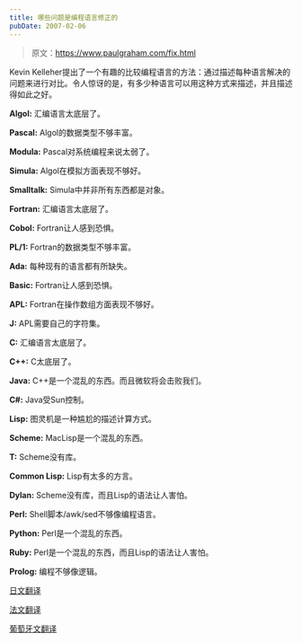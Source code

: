 ```yaml
---
title: 哪些问题是编程语言修正的
pubDate: 2007-02-06
---
```


> 原文：https://www.paulgraham.com/fix.html 

            
Kevin Kelleher提出了一个有趣的比较编程语言的方法：通过描述每种语言解决的问题来进行对比。令人惊讶的是，有多少种语言可以用这种方式来描述，并且描述得如此之好。

**Algol:** 汇编语言太底层了。

**Pascal:** Algol的数据类型不够丰富。

**Modula:** Pascal对系统编程来说太弱了。

**Simula:** Algol在模拟方面表现不够好。

**Smalltalk:** Simula中并非所有东西都是对象。

**Fortran:** 汇编语言太底层了。

**Cobol:** Fortran让人感到恐惧。

**PL/1:** Fortran的数据类型不够丰富。

**Ada:** 每种现有的语言都有所缺失。

**Basic:** Fortran让人感到恐惧。

**APL:** Fortran在操作数组方面表现不够好。

**J:** APL需要自己的字符集。

**C:** 汇编语言太底层了。

**C++:** C太底层了。

**Java:** C++是一个混乱的东西。而且微软将会击败我们。

**C#:** Java受Sun控制。

**Lisp:** 图灵机是一种尴尬的描述计算方式。

**Scheme:** MacLisp是一个混乱的东西。

**T:** Scheme没有库。

**Common Lisp:** Lisp有太多的方言。

**Dylan:** Scheme没有库，而且Lisp的语法让人害怕。

**Perl:** Shell脚本/awk/sed不够像编程语言。

**Python:** Perl是一个混乱的东西。

**Ruby:** Perl是一个混乱的东西，而且Lisp的语法让人害怕。

**Prolog:** 编程不够像逻辑。

[日文翻译](http://d.hatena.ne.jp/lionfan/20070206)

[法文翻译](http://jargonf.org/wiki/Document:Un_langage_veut_en_corriger_un_autre)

[葡萄牙文翻译](http://rudamoura.com/consertam.html)
